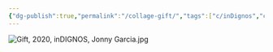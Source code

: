 ```yaml
---
{"dg-publish":true,"permalink":"/collage-gift/","tags":["c/inDignos","c/woman","c/ballon","c/colour-purple","c/eye","c/face","c/2020"],"created":"2024-06-28T12:56:46.000-04:00","updated":"2025-08-01T09:30:02.644-04:00"}
---
```



![Gift, 2020, inDIGNOS, Jonny Garcia.jpg](/img/user/MEDIA/Gift,%202020,%20inDIGNOS,%20Jonny%20Garcia.jpg)
